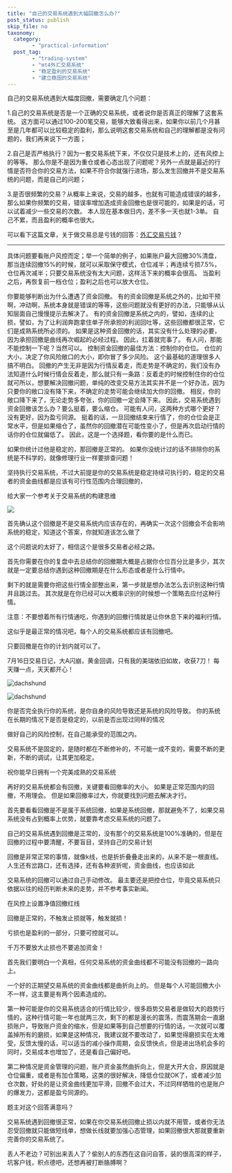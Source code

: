 ```yaml
---
title: "自己的交易系统遇到大幅回撤怎么办?"
post_status: publish
skip_file: no
taxonomy:
  category:
        - "practical-information"
  post_tag:
        - "trading-system"
        - "mt4外汇交易系统"
        - "稳定盈利的交易系统"
        - "建立稳固的交易系统"
---
```


自己的交易系统遇到大幅度回撤，需要确定几个问题：

1.自己的交易系统是否是一个正确的交易系统，或者说你是否真正的理解了这套系统。 这方面可以通过100-200笔交易，能够大致看得出来，​如果你以前几个月甚至是几年都可以比较稳定的盈利，那么说明这套交易系统和自己的理解都是没有问题的，我们再来说下一方面；

2.自己是否严格执行？因为一套交易系统下来，不仅仅只是技术上的，还有风控上的等等。 那么你是不是因为重仓或者心态出现了问题呢？另外一点就是最近的行情是否符合你的交易方法，如果不符合你就强行进场，那么发生回撤并不是交易系统的问题，而是自己的问题；

3.是否很频繁的交易？从概率上来说，交易的越多，也就有可能造成错误的越多，那么如果你频繁的交易，错误率增加造成资金回撤也是很可能的，如果是的话，可以试着减少一些交易的次数。 本人现在基本做日内，差不多一天也就1-3单。 自己不累，而且盈利的概率也很大。

可以看下这篇文章，关于做交易总是亏钱的回答：[外汇交易亏钱](https://funstoutiao.com/always-lose-money.html)？ ​

* * *

具体问题要看账户风控而定；举一个简单的例子，如果账户最大回撤30%清盘，那当连续回撤15%的时候，就可以采取保守模式，仓位减半；再连续亏损7.5%，仓位再次减半；只要交易系统没有太大问题，这样活下来的概率会很高。 当盈利之后，再恢复前一档仓位；盈利之后也可以放大仓位。

你要能够判断出为什么遭遇了资金回撤。 有的资金回撤是系统之外的，比如干预啊，冲动啊，系统本身就是错误的等等，这些问题就没有更好的办法，只能够从认知层面自己慢慢提示去解决了。 有的资金回撤是系统之内的，譬如，连续的止损，譬如，为了让利润奔跑拿住单子所承担的利润回吐等，这些回撤都很正常，它们是成熟系统所必须的。 如果是这种资金回撤的话，其实没有什么处理的必要，因为承担回撤是曲线再次崛起的必经过程。 因此，扛着就完事了。 有人问，那能不能控制一下呢？当然可以。 控制资金回撤的最佳方法：控制你的仓位。 仓位的大小，决定了你风险敞口的大小，即你冒了多少风险。 这个最基础的道理很多人搞不明白。 回撤的产生无非是因为行情反着走，而走势是不确定的，我们没有办法知道什么时候行情会反着走，那么就只有一条路：反着走的时候控制住你的仓位就可所以，想要解决回撤问题，单纯的改变交易方法其实并不是一个好办法，因为只要你的敞口没有降下来，不确定的走势可能会继续加大你的回撤。 相反，你的敞口降下来了，无论走势多夸张，你的回撤一定会降下来。 因此，交易系统遇到资金回撤该怎么办？要么挺着，要么缩仓。 可能有人问，这两种方式哪个更好？没有更好，因为盈亏同源。 挺着的话，一旦回撤结束来行情了，你的仓位会是正常水平，但是如果缩仓了，虽然你的回撤潜在可能性变小了，但是再次启动行情的话你的仓位就偏低了。 因此，这是一个选择题，看你要的是什么而已。

如果你统计过他是稳定的，那回撤是正常的。 如果你没统计过的话不排除你的系统是不科学的，就像修理行业一样要排查问题！

坚持执行交易系统，不过大前提是你的交易系统是稳定持续可执行的，稳定的交易者的资金曲线都是应该有可行性范围内合理回撤的，

给大家一个参考关于交易系统的构建思维

![](https://cdn.fendou.la/funstoutiao/2020/11/094809880.jpg)

首先确认这个回撤是不是交易系统内应该存在的，再确实一次这个回撤会不会影响系统的稳定，知道这个答案，你就知道该怎么做了

这个问题说的太好了，相信这个是很多交易者必经之路。

首先你需要在你的复盘中去总结你的回撤期大概是占据你仓位百分比是多少，其次就是一定要总结你遇到这种回撤期是在什么形态或者是什么行情中。

剩下的就是需要你把这些行情全部整出来，第一步就是想办法怎么去识别这种行情并且跳过去。 其次就是在你已经可以大概率识别的时候想一个策略去应付这种行情。

注意：不要想着所有行情通吃，你遇到的回撤行情就是让你休息下来的福利行情。

这似乎是最正常的情况吧，每个人的交易系统都应该有回撤吧。

只要回撤是在你的计划内就可以了。

7月16日交易日记，大A闪崩，黄金回调，只有我的美瑞依旧如故，收获7刀！ 每天赚一点，天天都开心！

![dachshund](https://cdn.fendou.la/funstoutiao/2020/11/075432050.jpg)

![dachshund](https://cdn.fendou.la/funstoutiao/2020/11/075432253.jpg)

你是否完全执行你的系统，是你自身的风险导致还是系统的风险导致。 你的系统在长期的情况下是否是稳定的，以前是否出现过同样的情况

做好自己的风险控制，在自己能承受的范围之内。

交易系统不是固定的，是随时都在不断修补的，不可能一成不变的，需要不断的更新，不断的调试，让其更加稳定。

祝你能早日拥有一个完美成熟的交易系统

再好的交易系统都会有回撤，关键要看回撤率的大小。 如果是正常范围内的回撤，不用理会。 但是如果回撤率过大，你就要找到问题去解决才行。

首先要看看回撤是不是属于系统回撤，如果是系统回撤，那就避免不了，如果交易系统没有占到概率上优势，就要靠考虑交易系统的问题了。

自己的交易系统遇到回撤是正常的，没有那个的交易系统是100%准确的，但是在回撤的过程中要清醒，不要盲目，坚持自己的交易计划

回撤是非常正常的事情，就像k线，也是折折叠叠走出来的，从来不是一根直线。 人生还有岔路口，还有选择，还有各种波折呢，资金曲线，也应该如此

交易系统的回撤可以通过自己手动修改。 最主要还是把控仓位，毕竟交易系统只依据以往的经历判断未来的走势，并不参考事实新闻。

在风控上设置净值回撤红线

回撤是正常的，不触发止损就等，触发就损！

亏损也是盈利的一部分，只要可控就可以。

千万不要放大止损也不要追加资金！

首先我们要明白一个真相，任何交易系统的资金曲线都不可能没有回撤的一路向上。

一个好的正期望交易系统的资金曲线都是曲折向上的。 但是每个人可能回撤大小不一样，这主要是有两个因素造成的。

第一种可能是你的交易系统适合的行情比较少，很多趋势交易者是做较大的趋势行情的，这种行情可能一年也就两三次，剩下的都是漫长的震荡，而震荡期会一直磨损账户，导致账户资金的缩水，但是如果等到自己想要的行情的话，一次就可以覆盖掉所有的磨损，如果是这种情况，我建议就不要改动了，如果觉得磨损实在太难受，反馈太慢的话，可以适当的减小操作周期，会反馈快点，但是进出场机会多的同时，交易成本也增加了，还是看自己偏好吧。

第二种情况是资金管理的问题，账户资金虽然曲折向上，但是大开大合，原因就是仓位偏重，或者是有加仓策略，这类的很好解决，降低仓位就OK了，或者减少加仓次数，好处的是让资金曲线更加平滑，回撤不会过大，不过同样牺牲的也是账户的爆发力，这都是盈亏同源的。

题主对这个回答满意吗？

交易系统遇到回撤很正常，如果在你交易系统回撤止损以内就不用管，或者你无法忍受回撤就只能做短线单，想做长线就要加强心态管理，如果回撤很大那就要重新完善你的交易系统了。

丢人不老边？可别出来丢人了？偷别人的东西在这自问自答，装的很高深的样子，坑客户钱，积点德吧，还想再被打断胳膊啊？

